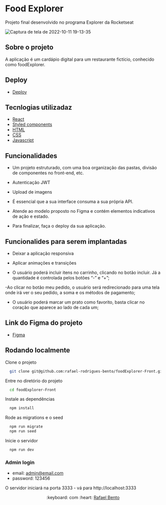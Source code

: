 
# Food Explorer

Projeto final desenvolvido no programa Explorer da Rocketseat


![Captura de tela de 2022-10-11 19-13-35](https://user-images.githubusercontent.com/101301928/195209140-346884e2-7eb9-4cef-b3bb-7f8bee9f9ddb.png)



## Sobre o projeto

A aplicação  é um cardápio digital para um restaurante fictício, conhecido como foodExplorer.


## Deploy

- <a target="_blank" href="https://foodexplorer-96.netlify.app/">Deploy</a>

## Tecnlogias utilizadaz

- <a target="_blank" href="https://pt-br.reactjs.org/">React</a>
- <a target="_blank" href="https://styled-components.com/">Styled components</a>
- <a target="_blank" href="https://developer.mozilla.org/pt-BR/docs/Web/HTML">HTML</a>
- <a target="_blank" href="https://developer.mozilla.org/pt-BR/docs/Web/CSS">CSS</a>
- <a target="_blank" href="https://developer.mozilla.org/pt-BR/docs/Web/JavaScript">Javascript</a>


## Funcionalidades

- Um projeto estruturado, com uma boa organização das pastas, divisão de componentes no front-end, etc.

- Autenticação JWT

- Upload de imagens

- É essencial que a sua interface consuma a sua própria API.

- Atende ao modelo proposto no Figma e contém elementos indicativos de ação e estado.

- Para finalizar, faça o deploy da sua aplicação.

## Funcionalides para serem implantadas

- Deixar a aplicação responsiva

- Aplicar animações e transições

- O usuário poderá incluir itens no carrinho, clicando no botão incluir. Já a quantidade é controlada pelos botões “-” e “+”;

-Ao clicar no botão meu pedido, o usuário será redirecionado para uma tela onde irá ver o seu pedido, a soma e os métodos de pagamento;

- O usuário poderá marcar um prato como favorito, basta clicar no coração que aparece ao lado de cada um;

## Link do Figma do projeto

- <a target="_blank" href="https://www.figma.com/file/GkqG5AUJe3ppcUEHfvOX6z/food-explorer?node-id=0%3A1">Figma</a>

## Rodando localmente

Clone o projeto

```bash
  git clone git@github.com:rafael-rodrigues-bento/foodExplorer-Front.git
```

Entre no diretório do projeto

```bash
  cd foodExplorer-Front
```

Instale as dependências

```bash
  npm install
```

Rode as migrations e o seed

```bash
  npm run migrate
  npm run seed
```

Inicie o servidor

```bash
  npm run dev
```

### Admin login
- email: admin@email.com
- password: 123456

O servidor iniciará na porta 3333 - vá para http://localhost:3333


<p align="center">:keyboard: com :heart: <a target="_blank" href="https://www.linkedin.com/in/rafael-rodrigues-bento-298114236/">Rafael Bento</a></p>
